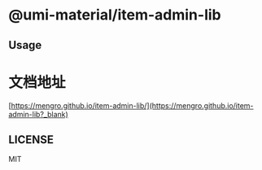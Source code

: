 # @umi-material/item-admin-lib



## Usage

# 文档地址
[https://mengro.github.io/item-admin-lib/](https://mengro.github.io/item-admin-lib?_blank)

## LICENSE

MIT
